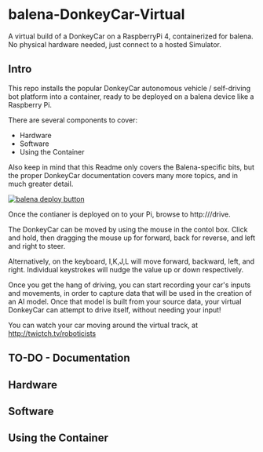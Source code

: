 # balena-DonkeyCar-Virtual

A virtual build of a DonkeyCar on a RaspberryPi 4, containerized for balena. No physical hardware needed, just connect to a hosted Simulator.

## Intro

This repo installs the popular DonkeyCar autonomous vehicle / self-driving bot platform into a container, ready to be deployed on a balena device like a Raspberry Pi.

There are several components to cover:
- Hardware
- Software
- Using the Container

Also keep in mind that this Readme only covers the Balena-specific bits, but the proper DonkeyCar documentation covers many more topics, and in much greater detail.

[![balena deploy button](https://www.balena.io/deploy.svg)](https://dashboard.balena-cloud.com/deploy?repoUrl=https://github.com/dtischler/balena-DonkeyCar-Virtual)

Once the contianer is deployed on to your Pi, browse to http://<ip-address-of-your-pi>/drive.

The DonkeyCar can be moved by using the mouse in the contol box. Click and hold, then dragging the mouse up for forward, back for reverse, and left and right to steer.

Alternatively, on the keyboard, I,K,J,L will move forward, backward, left, and right. Individual keystrokes will nudge the value up or down respectively.

Once you get the hang of driving, you can start recording your car's inputs and movements, in order to capture data that will be used in the creation of an AI model. Once that model is built from your source data, your virtual DonkeyCar can attempt to drive itself, without needing your input!

You can watch your car moving around the virtual track, at http://twictch.tv/roboticists 

## TO-DO - Documentation
## Hardware
## Software
## Using the Container
